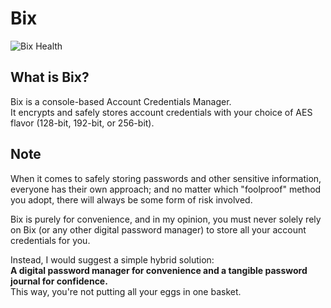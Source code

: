 # Bix

![Bix Health](https://img.shields.io/static/v1?label=bix%20health%20indicator&message=under%20maintenance&color=eed202&style=for-the-badge)

## What is Bix?

Bix is a console-based Account Credentials Manager.  
It encrypts and safely stores account credentials with your choice of AES flavor (128-bit, 192-bit, or 256-bit).

## Note
When it comes to safely storing passwords and other sensitive information, everyone has their own approach; and no matter which "foolproof" method you adopt, there will always be some form of risk involved.  
  
Bix is purely for convenience, and in my opinion, you must never solely rely on Bix (or any other digital password manager) to store all your account credentials for you.  
  
Instead, I would suggest a simple hybrid solution:  
**A digital password manager for convenience and a tangible password journal for confidence.**  
This way, you're not putting all your eggs in one basket. 

